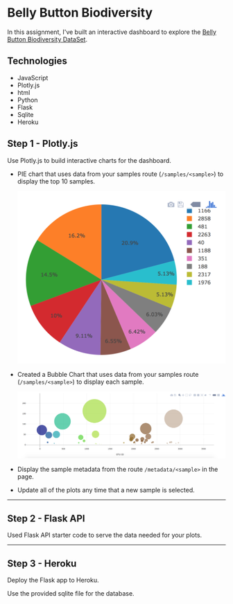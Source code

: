 # Belly Button Biodiversity


In this assignment, I've built an interactive dashboard to explore the [Belly Button Biodiversity DataSet](http://robdunnlab.com/projects/belly-button-biodiversity/).

## Technologies 
* JavaScript
* Plotly.js
* html
* Python
* Flask
* Sqlite
* Heroku


## Step 1 - Plotly.js 

Use Plotly.js to build interactive charts for the dashboard. 

* PIE chart that uses data from your samples route (`/samples/<sample>`) to display the top 10 samples.

  ![PIE Chart](Images/pie_chart.png)

* Created a Bubble Chart that uses data from your samples route (`/samples/<sample>`) to display each sample.

  ![Bubble Chart](Images/bubble_chart.png)

* Display the sample metadata from the route `/metadata/<sample>` in the page.

* Update all of the plots any time that a new sample is selected.

- - -


## Step 2 - Flask API

Used Flask API starter code to serve the data needed for your plots.
- - -


## Step 3 - Heroku

Deploy the Flask app to Heroku.

Use the provided sqlite file for the database.


